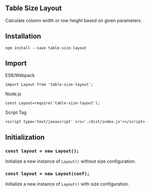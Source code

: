 Table Size Layout
-----------------

Calculate column width or row height based on given parameters.

Installation
------------

	npm install --save table-size-layout

Import
------

ES6/Webpack

	import Layout from 'table-size-layout';

Node.js

	const Layout=require('table-size-layout');

Script Tag

	<script type='text/javascript' src='./dist/index.js'></script>


Initialization
--------------

### `const layout = new Layout();`

Initialize a new instance of `Layout()` without size configuration.

### `const layout = new Layout(conf);`

Initialize a new instance of `Layout()` with size configuration.


